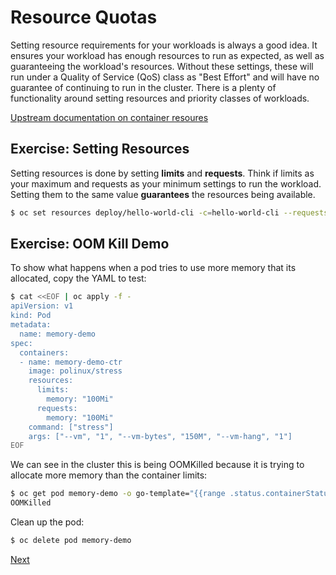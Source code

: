# Resource Quotas

Setting resource requirements for your workloads is always a good idea. It ensures your workload
has enough resources to run as expected, as well as guaranteeing the workload's resources. Without
these settings, these will run under a Quality of Service (QoS) class as "Best Effort" and will
have no guarantee of continuing to run in the cluster. There is a plenty of functionality around
setting resources and priority classes of workloads.

[Upstream documentation on container resoures](https://kubernetes.io/docs/concepts/configuration/manage-resources-containers/)

## Exercise: Setting Resources

Setting resources is done by setting **limits** and **requests**. Think if limits as your maximum
and requests as your minimum settings to run the workload. Setting them to the same value
**guarantees** the resources being available.

```bash
$ oc set resources deploy/hello-world-cli -c=hello-world-cli --requests=cpu=10m,memory=48Mi --limits=cpu=10m,memory=48Mi
```

## Exercise: OOM Kill Demo

To show what happens when a pod tries to use more memory that its allocated, copy the YAML to test:

```bash
$ cat <<EOF | oc apply -f -
apiVersion: v1
kind: Pod
metadata:
  name: memory-demo
spec:
  containers:
  - name: memory-demo-ctr
    image: polinux/stress
    resources:
      limits:
        memory: "100Mi"
      requests:
        memory: "100Mi"
    command: ["stress"]
    args: ["--vm", "1", "--vm-bytes", "150M", "--vm-hang", "1"]
EOF
```

We can see in the cluster this is being OOMKilled because it is trying to allocate more memory
than the container limits:

```bash
$ oc get pod memory-demo -o go-template="{{range .status.containerStatuses}}{{.lastState.terminated.reason}}{{end}}"
OOMKilled
```

Clean up the pod:

```bash
$ oc delete pod memory-demo
```

[Next](04_scaling_and_upgrading.md)
